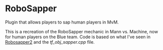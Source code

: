 # RoboSapper
 Plugin that allows players to sap human players in MvM.

This is a recreation of the RoboSapper mechanic in Mann vs. Machine, now for human players on the Blue team. Code is based on what I've seen in [Robosapper2](https://github.com/TehPlayer14/Robosapper2) and the _tf_obj_sapper.cpp_ file.
